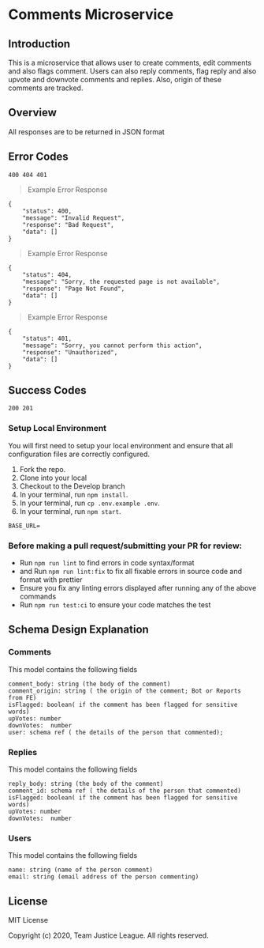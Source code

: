 # Comments Microservice

## Introduction

This is a microservice that allows user to create comments, edit comments and also flags comment. Users can also reply comments, flag reply and also upvote and downvote comments and replies. Also, origin of these comments are tracked.

## Overview

All responses are to be returned in JSON format

## Error Codes

```
400 404 401
```

> Example Error Response

```
{
    "status": 400,
    "message": "Invalid Request",
    "response": "Bad Request",
    "data": []
}
```

> Example Error Response

```
{
    "status": 404,
    "message": "Sorry, the requested page is not available",
    "response": "Page Not Found",
    "data": []
}
```

> Example Error Response

```
{
    "status": 401,
    "message": "Sorry, you cannot perform this action",
    "response": "Unauthorized",
    "data": []
}
```

## Success Codes

```
200 201
```

### Setup Local Environment

You will first need to setup your local environment and ensure that all configuration files are correctly configured.

1. Fork the repo.
2. Clone into your local
3. Checkout to the Develop branch
4. In your terminal, run `npm install`.
5. In your terminal, run `cp .env.example .env`.
6. In your terminal, run `npm start`.

```
BASE_URL=
```
### Before making a pull request/submitting your PR for review:

- Run `npm run lint` to find errors in code syntax/format
- and Run `npm run lint:fix` to fix all fixable errors in source code and format with prettier
- Ensure you fix any linting errors displayed after running any of the above commands
- Run `npm run test:ci` to ensure your code matches the test

## Schema Design Explanation

### Comments

This model contains the following fields

```
comment_body: string (the body of the comment)
comment_origin: string ( the origin of the comment; Bot or Reports from FE)
isFlagged: boolean( if the comment has been flagged for sensitive words)
upVotes: number
downVotes:  number
user: schema ref ( the details of the person that commented);

```

### Replies

This model contains the following fields

```
reply_body: string (the body of the comment)
comment_id: schema ref ( the details of the person that commented)
isFlagged: boolean( if the comment has been flagged for sensitive words)
upVotes: number
downVotes:  number

```

### Users

This model contains the following fields

```
name: string (name of the person comment)
email: string (email address of the person commenting)

```

## License

MIT License

Copyright (c) 2020, Team Justice League. All rights reserved.

